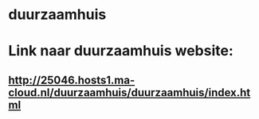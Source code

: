 # duurzaamhuis

# Link naar duurzaamhuis website:
## http://25046.hosts1.ma-cloud.nl/duurzaamhuis/duurzaamhuis/index.html
